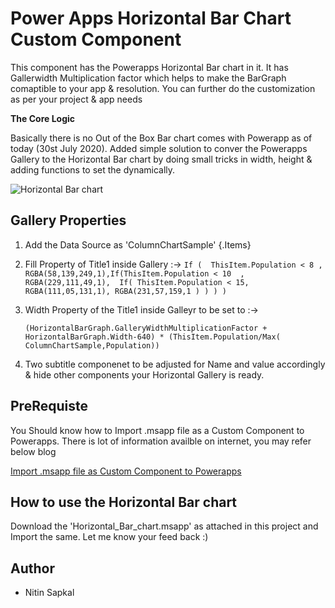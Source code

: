 # Power Apps Horizontal Bar Chart Custom Component
This component has the Powerapps Horizontal Bar chart in it. It has Gallerwidth Multiplication factor which helps to make the BarGraph comaptible to your app & resolution. You can further do the customization as per your project & app needs

**The Core Logic**

Basically there is no Out of the Box Bar chart comes with Powerapp as of today (30st July 2020). Added simple solution to conver the Powerapps Gallery to the Horizontal Bar chart by doing small tricks in width, height & adding functions to set the dynamically.

![Horizontal Bar chart](https://github.com/nitins2408/PowerApps/blob/master/Horizontal%20Bar%20Chart/HorizontalBarChart.JPG)

 
 
## Gallery Properties

1. Add the Data Source as 'ColumnChartSample'    {.Items}

2.  Fill Property of Title1 inside Gallery :-> 
          `If (  ThisItem.Population < 8 , RGBA(58,139,249,1),If(ThisItem.Population < 10  , RGBA(229,111,49,1), 
        If( ThisItem.Population < 15,  RGBA(111,05,131,1), RGBA(231,57,159,1 ) ) ) ) `

3. Width Property of the Title1 inside Galleyr to be set to :->

    `(HorizontalBarGraph.GalleryWidthMultiplicationFactor + HorizontalBarGraph.Width-640) * (ThisItem.Population/Max( ColumnChartSample,Population))`

4.  Two subtitle componenet to be adjusted for Name and value accordingly & hide other components your Horizontal Gallery is ready.

## PreRequiste
You Should know how to Import .msapp file as a Custom Component to Powerapps. There is lot of information availble on internet, you may refer below blog


[Import .msapp file as Custom Component to Powerapps](http://infofunvilla.com/import-msapp-canvas-custom-component-to-microsoft-powerapps/363/)
 

## How to use the Horizontal Bar chart 
Download the 'Horizontal_Bar_chart.msapp' as attached in this project and Import the same. Let me know your feed back :)



## Author
- Nitin Sapkal
 
